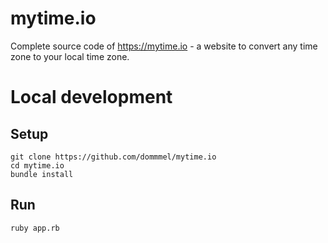 # mytime.io
Complete source code of https://mytime.io - a website to convert any time zone to your local time zone.

# Local development

## Setup

    git clone https://github.com/dommmel/mytime.io
    cd mytime.io
    bundle install

## Run
    ruby app.rb

